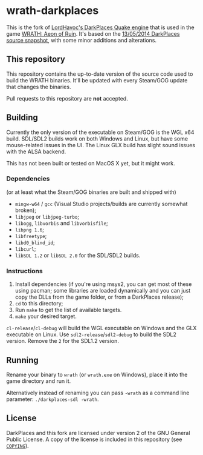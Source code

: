 # wrath-darkplaces

This is the fork of [LordHavoc's DarkPlaces Quake engine](https://icculus.org/twilight/darkplaces/) that is used in the game [WRATH: Aeon of Ruin](http://wrath.game/).
It's based on the [13/05/2014 DarkPlaces source snapshot](https://icculus.org/twilight/darkplaces/files/darkplacesengine20140513.zip), with some minor additions and alterations.

## This repository
This repository contains the up-to-date version of the source code used to build the WRATH binaries. It'll be updated with every Steam/GOG update that changes the binaries.

Pull requests to this repository are **not** accepted.

## Building
Currently the only version of the executable on Steam/GOG is the WGL x64 build. SDL/SDL2 builds work on both Windows and Linux, but have some mouse-related issues in the UI. The Linux GLX build has slight sound issues with the ALSA backend.

This has not been built or tested on MacOS X yet, but it might work.

### Dependencies
(or at least what the Steam/GOG binaries are built and shipped with)
* `mingw-w64` / `gcc` (Visual Studio projects/builds are currently somewhat broken);
* `libjpeg` or `libjpeg-turbo`;
* `libogg`, `libvorbis` and `libvorbisfile`;
* `libpng 1.6`;
* `libfreetype`;
* `libd0_blind_id`;
* `libcurl`;
* `libSDL 1.2` or `libSDL 2.0` for the SDL/SDL2 builds.

### Instructions
1. Install dependencies (if you're using msys2, you can get most of these using pacman; some libraries are loaded dynamically and you can just copy the DLLs from the game folder, or from a DarkPlaces release); 
1. `cd` to this directory;
2. Run `make` to get the list of available targets.
3. `make` your desired target.

`cl-release`/`cl-debug` will build the WGL executable on Windows and the GLX executable on Linux. Use `sdl2-release`/`sdl2-debug` to build the SDL2 version. Remove the `2` for the SDL1.2 version.

## Running
Rename your binary to `wrath` (or `wrath.exe` on Windows), place it into the game directory and run it.

Alternatively instead of renaming you can pass `-wrath` as a command line parameter: `./darkplaces-sdl -wrath`.

## License
DarkPlaces and this fork are licensed under version 2 of the GNU General Public License. A copy of the license is included in this repository (see [`COPYING`](https://github.com/KillPixelGames/wrath-darkplaces/blob/master/COPYING)).
